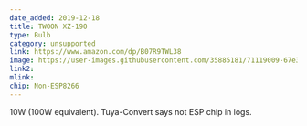 ```yaml
---
date_added: 2019-12-18
title: TWOON XZ-190
type: Bulb
category: unsupported
link: https://www.amazon.com/dp/B07R9TWL38
image: https://user-images.githubusercontent.com/35885181/71119009-67e39300-2196-11ea-8971-806d13fc6631.jpg
link2: 
mlink: 
chip: Non-ESP8266
---
```

10W (100W equivalent). Tuya-Convert says not ESP chip in logs.